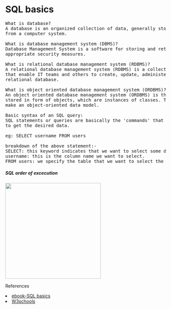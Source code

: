 <h1>SQL basics</h1>
    
<pre>
What is database? 
A database is an organized collection of data, generally stored and accessed electronically 
from a computer system.

What is database management system (DBMS)? 
Database Management System is a software for storing and retrievin data while considering 
appropriate security measures.

What is relational database management system (RDBMS)?
A relational database management system (RDBMS) is a collection of programs and capabilities 
that enable IT teams and others to create, update, administer and otherwise interact with a 
relational database.

What is object oriented database management system (ORDBMS)?
An object oriented database management system (ORDBMS) is the data model in which data is 
stored in form of objects, which are instances of classes. These classes and objects together
make an object-oriented data model. 

Basic syntax of an SQL query:
SQL statements or queries are basically the 'commands' that are run on a specific database
to get the desired data.

eg: SELECT username FROM users

breakdown of the above statement:-
SELECT: this keyword indicates that we want to select some data from the database
username: this is the column name we want to select.
FROM users: we specify the table that we want to select the data from using the FROM keyword.
</pre>

<h5>SQL order of excecution</h5>

<img src="https://daks2k3a4ib2z.cloudfront.net/589e47d231ee752554896f1f/59322015595b4e56313a0409_Screen%20Shot%202017-06-02%20at%207.32.53%20PM.png" height=300 width=300/>

References <br/>
<li><a href="https://github.com/bobbyiliev/introduction-to-sql">ebook-SQL basics</a></li>
<li><a href="https://www.w3schools.com/sql">W3schools</a></li>

